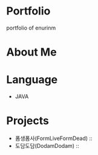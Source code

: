 # Portfolio
portfolio of enurinm

# About Me

# Language
- JAVA

# Projects
- 폼생폼사(FormLiveFormDead) :: 
- 도담도담(DodamDodam) :: 

